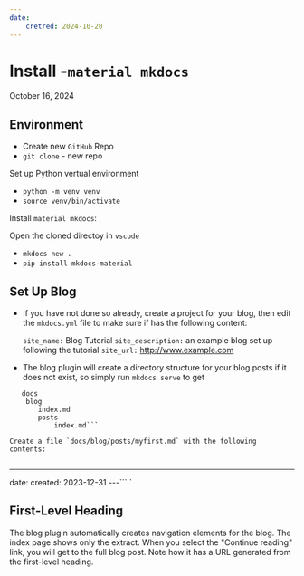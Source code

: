 ```yaml
---
date: 
    cretred: 2024-10-20
---
```


# Install -`material mkdocs`

October 16, 2024

## Environment 

- Create new `GitHub` Repo
- `git clone` - new repo

Set up Python vertual environment

- `python -m venv venv`
-  `source venv/bin/activate`

Install `material mkdocs`:

Open the cloned directoy in `vscode`
- `mkdocs new .`
-  `pip install mkdocs-material`

## Set Up Blog

- If you have not done so already, create a project for your blog, then edit the `mkdocs.yml` file to make sure if has the following content:


    `site_name:` Blog Tutorial
    `site_description:` an example blog set up following the tutorial
    `site_url:` http://www.example.com


- The blog plugin will create a directory structure for your blog posts if it does not exist, so simply run `mkdocs serve` to get


```
   docs
    blog
       index.md
       posts
           index.md```

Create a file `docs/blog/posts/myfirst.md` with the following contents:
    

````
---
date:
    created: 2023-12-31
---```
`
## First-Level Heading

The blog plugin automatically creates navigation elements for the blog. The index page shows only the extract. When you select the "Continue
reading" link, you will get to the full blog post. Note how it has a URL generated from the first-level heading.